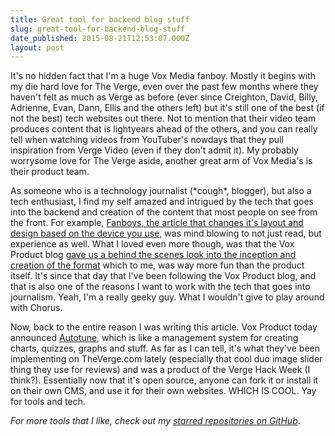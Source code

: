 ```yaml
---
title: Great tool for backend blog stuff
slug: great-tool-for-backend-blog-stuff
date_published: 2015-08-21T12:53:07.000Z
layout: post
---
```


It's no hidden fact that I'm a huge Vox Media fanboy. Mostly it begins with my die hard love for The Verge, even over the past few months where they haven't felt as much as Verge as before (ever since Creighton, David, Billy, Adrienne, Evan, Dann, Ellis and the others left) but it's still one of the best (if not the best) tech websites out there. Not to mention that their video team produces content that is lightyears ahead of the others, and you can really tell when watching videos from YouTuber's nowdays that they pull inspiration from Verge Video (even if they don't admit it). My probably worrysome love for The Verge aside, another great arm of Vox Media's is their product team. 

As someone who is a technology journalist (\*cough\*, blogger), but also a tech enthusiast, I find my self amazed and intrigued by the tech that goes into the backend and creation of the content that most people on see from the front. For example, [Fanboys, the article that changes it's layout and design based on the device you use](http://www.theverge.com/2014/1/21/5307992/inside-the-mind-of-a-fanboy), was mind blowing to not just read, but experience as well. What I loved even more though, was that the Vox Product blog [gave us a behind the scenes look into the inception and creation of the format](http://product.voxmedia.com/2014/2/21/5433452/verge-fanboys-web-design-as-troll) which to me, was way more fun than the product itself. It's since that day that I've been following the Vox Product blog, and that is also one of the reasons I want to work with the tech that goes into journalism. Yeah, I'm a really geeky guy. What I wouldn't give to play around with Chorus.

Now, back to the entire reason I was writing this article. Vox Product today announced [Autotune](http://product.voxmedia.com/2015/7/8/8907841/introducing-autotune), which is like a management system for creating charts, quizzes, graphs and stuff. As far as I can tell, it's what they've been implementing on TheVerge.com lately (especially that cool duo image slider thing they use for reviews) and was a product of the Verge Hack Week (I think?). Essentially now that it's open source, anyone can fork it or install it on their own CMS, and use it for their own websites. WHICH IS COOL. Yay for tools and tech. 

*For more tools that I like, check out my [starred repositories on GitHub](http://github.com/Snazzyham)*.
